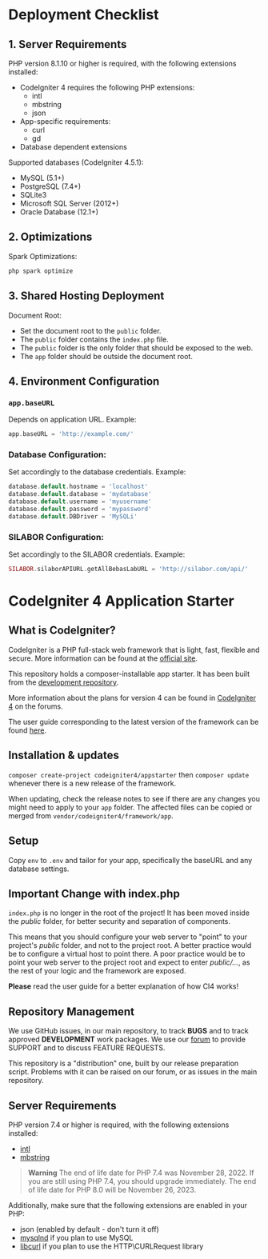 # Deployment Checklist

## 1. Server Requirements

PHP version 8.1.10 or higher is required, with the following extensions installed:
- CodeIgniter 4 requires the following PHP extensions:
  - intl
  - mbstring
  - json
- App-specific requirements:
  - curl
  - gd
- Database dependent extensions

Supported databases (CodeIgniter 4.5.1):
- MySQL (5.1+)
- PostgreSQL (7.4+)
- SQLite3
- Microsoft SQL Server (2012+)
- Oracle Database (12.1+)

## 2. Optimizations

Spark Optimizations:
```bash
php spark optimize
```

## 3. Shared Hosting Deployment

Document Root:
- Set the document root to the `public` folder.
- The `public` folder contains the `index.php` file.
- The `public` folder is the only folder that should be exposed to the web.
- The `app` folder should be outside the document root.


## 4. Environment Configuration

### `app.baseURL`

Depends on application URL. Example:

```php
app.baseURL = 'http://example.com/'
```

### Database Configuration:

Set accordingly to the database credentials. Example:

```php
database.default.hostname = 'localhost'
database.default.database = 'mydatabase'
database.default.username = 'myusername'
database.default.password = 'mypassword'
database.default.DBDriver = 'MySQLi'
```

### SILABOR Configuration:

Set accordingly to the SILABOR credentials. Example:

```php
SILABOR.silaborAPIURL.getAllBebasLabURL = 'http://silabor.com/api/'
```

# CodeIgniter 4 Application Starter

## What is CodeIgniter?

CodeIgniter is a PHP full-stack web framework that is light, fast, flexible and secure.
More information can be found at the [official site](https://codeigniter.com).

This repository holds a composer-installable app starter.
It has been built from the
[development repository](https://github.com/codeigniter4/CodeIgniter4).

More information about the plans for version 4 can be found in [CodeIgniter 4](https://forum.codeigniter.com/forumdisplay.php?fid=28) on the forums.

The user guide corresponding to the latest version of the framework can be found
[here](https://codeigniter4.github.io/userguide/).

## Installation & updates

`composer create-project codeigniter4/appstarter` then `composer update` whenever
there is a new release of the framework.

When updating, check the release notes to see if there are any changes you might need to apply
to your `app` folder. The affected files can be copied or merged from
`vendor/codeigniter4/framework/app`.

## Setup

Copy `env` to `.env` and tailor for your app, specifically the baseURL
and any database settings.

## Important Change with index.php

`index.php` is no longer in the root of the project! It has been moved inside the *public* folder,
for better security and separation of components.

This means that you should configure your web server to "point" to your project's *public* folder, and
not to the project root. A better practice would be to configure a virtual host to point there. A poor practice would be to point your web server to the project root and expect to enter *public/...*, as the rest of your logic and the
framework are exposed.

**Please** read the user guide for a better explanation of how CI4 works!

## Repository Management

We use GitHub issues, in our main repository, to track **BUGS** and to track approved **DEVELOPMENT** work packages.
We use our [forum](http://forum.codeigniter.com) to provide SUPPORT and to discuss
FEATURE REQUESTS.

This repository is a "distribution" one, built by our release preparation script.
Problems with it can be raised on our forum, or as issues in the main repository.

## Server Requirements

PHP version 7.4 or higher is required, with the following extensions installed:

- [intl](http://php.net/manual/en/intl.requirements.php)
- [mbstring](http://php.net/manual/en/mbstring.installation.php)

> **Warning**
> The end of life date for PHP 7.4 was November 28, 2022. If you are
> still using PHP 7.4, you should upgrade immediately. The end of life date
> for PHP 8.0 will be November 26, 2023.

Additionally, make sure that the following extensions are enabled in your PHP:

- json (enabled by default - don't turn it off)
- [mysqlnd](http://php.net/manual/en/mysqlnd.install.php) if you plan to use MySQL
- [libcurl](http://php.net/manual/en/curl.requirements.php) if you plan to use the HTTP\CURLRequest library
